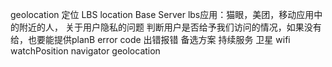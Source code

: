 geolocation 定位 
LBS location Base Server lbs应用：猫眼，美团，移动应用中的附近的人，
关于用户隐私的问题  判断用户是否给予我们访问的情况，如果没有给，也要能提供planB error code
出错报错 备选方案 持续服务
卫星 wifi watchPosition
navigator geolocation 